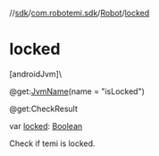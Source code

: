 //[sdk](../../../index.md)/[com.robotemi.sdk](../index.md)/[Robot](index.md)/[locked](locked.md)

# locked

[androidJvm]\

@get:[JvmName](https://kotlinlang.org/api/latest/jvm/stdlib/kotlin.jvm/-jvm-name/index.html)(name = &quot;isLocked&quot;)

@get:CheckResult

var [locked](locked.md): [Boolean](https://kotlinlang.org/api/latest/jvm/stdlib/kotlin/-boolean/index.html)

Check if temi is locked.
